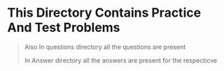 # This Directory Contains Practice And Test Problems 

> Also In questions directory all the questions are present 
> 
> In Answer directory all the answers are present for the respecticve
